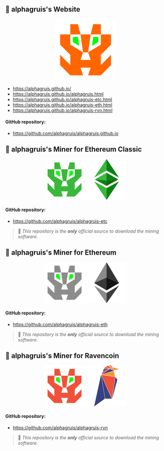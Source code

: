 ## :small_orange_diamond: alphagruis's Website

<p align="center">
  <img width="192" height="192" src="images/alphagruis.svg">
</p>

- https://alphagruis.github.io/
- https://alphagruis.github.io/alphagruis.html
- https://alphagruis.github.io/alphagruis-etc.html
- https://alphagruis.github.io/alphagruis-eth.html
- https://alphagruis.github.io/alphagruis-rvn.html

#### GitHub repository:
- https://github.com/alphagruis/alphagruis.github.io

## :small_orange_diamond: alphagruis's Miner for Ethereum Classic

<p align="center">
  <img width="128" height="128" src="images/alphagruis-etc.svg">
  <img width="128" height="128" src="images/alphagruis-etc-logo.svg">
</p>

#### GitHub repository:
- https://github.com/alphagruis/alphagruis-etc
> :small_red_triangle: *This repository is the **only** official source to download the mining software.*

## :small_orange_diamond: alphagruis's Miner for Ethereum

<p align="center">
  <img width="128" height="128" src="images/alphagruis-eth.svg">
  <img width="128" height="128" src="images/alphagruis-eth-logo.svg">
</p>

#### GitHub repository:
- https://github.com/alphagruis/alphagruis-eth
> :small_red_triangle: *This repository is the **only** official source to download the mining software.*

## :small_orange_diamond: alphagruis's Miner for Ravencoin

<p align="center">
  <img width="128" height="128" src="images/alphagruis-rvn.svg">
  <img width="128" height="128" src="images/alphagruis-rvn-logo.svg">
</p>

#### GitHub repository:
- https://github.com/alphagruis/alphagruis-rvn
> :small_red_triangle: *This repository is the **only** official source to download the mining software.*
